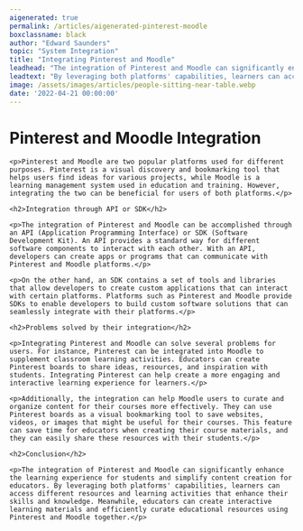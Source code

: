```yaml
---
aigenerated: true
permalink: /articles/aigenerated-pinterest-moodle
boxclassname: black
author: "Edward Saunders"
topic: "System Integration"
title: "Integrating Pinterest and Moodle"
leadhead: "The integration of Pinterest and Moodle can significantly enhance the learning experience for students and simplify content creation for educators"
leadtext: "By leveraging both platforms' capabilities, learners can access different resources and learning activities that enhance their skills and knowledge. Meanwhile, educators can create interactive learning materials and efficiently curate educational resources using Pinterest and Moodle together."
image: /assets/images/articles/people-sitting-near-table.webp
date: '2022-04-21 00:00:00'
---
```

<div class="arttext">	<h1>Pinterest and Moodle Integration</h1>

	<p>Pinterest and Moodle are two popular platforms used for different purposes. Pinterest is a visual discovery and bookmarking tool that helps users find ideas for various projects, while Moodle is a learning management system used in education and training. However, integrating the two can be beneficial for users of both platforms.</p>

	<h2>Integration through API or SDK</h2>

	<p>The integration of Pinterest and Moodle can be accomplished through an API (Application Programming Interface) or SDK (Software Development Kit). An API provides a standard way for different software components to interact with each other. With an API, developers can create apps or programs that can communicate with Pinterest and Moodle platforms.</p>

	<p>On the other hand, an SDK contains a set of tools and libraries that allow developers to create custom applications that can interact with certain platforms. Platforms such as Pinterest and Moodle provide SDKs to enable developers to build custom software solutions that can seamlessly integrate with their platforms.</p>

	<h2>Problems solved by their integration</h2>

	<p>Integrating Pinterest and Moodle can solve several problems for users. For instance, Pinterest can be integrated into Moodle to supplement classroom learning activities. Educators can create Pinterest boards to share ideas, resources, and inspiration with students. Integrating Pinterest can help create a more engaging and interactive learning experience for learners.</p>

	<p>Additionally, the integration can help Moodle users to curate and organize content for their courses more effectively. They can use Pinterest boards as a visual bookmarking tool to save websites, videos, or images that might be useful for their courses. This feature can save time for educators when creating their course materials, and they can easily share these resources with their students.</p>

	<h2>Conclusion</h2>

	<p>The integration of Pinterest and Moodle can significantly enhance the learning experience for students and simplify content creation for educators. By leveraging both platforms' capabilities, learners can access different resources and learning activities that enhance their skills and knowledge. Meanwhile, educators can create interactive learning materials and efficiently curate educational resources using Pinterest and Moodle together.</p>

</div>